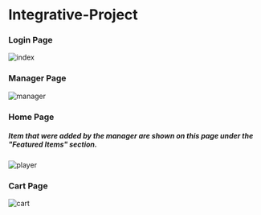 # Integrative-Project

### Login Page
![index](https://user-images.githubusercontent.com/38184193/92412181-9c97e000-f153-11ea-9ede-3a82bf963eb4.png)

### Manager Page
![manager](https://user-images.githubusercontent.com/38184193/92412232-cd781500-f153-11ea-87a5-1d5f186c8ee2.png)

### Home Page
##### Item that were added by the manager are shown on this page under the "Featured Items" section.
![player](https://user-images.githubusercontent.com/38184193/92412243-d5d05000-f153-11ea-8f01-093dbea14861.png)

### Cart Page
![cart](https://user-images.githubusercontent.com/38184193/92412265-f13b5b00-f153-11ea-8a46-8e8305428b85.png)

